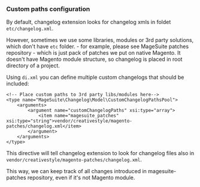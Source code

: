 ### Custom paths configuration

By default, changelog extension looks for changelog xmls in foldet `etc/changelog.xml`.

However, sometimes we use some libraries, modules or 3rd party solutions, which don't have `etc` folder. - for example, please see MageSuite patches repository - which is just pack of patches we put on native Magento.
It doesn't have Magento module structure, so changelog is placed in root directory of a project.

Using `di.xml` you can define multiple custom changelogs that should be included:

```
<!-- Place custom paths to 3rd party libs/modules here-->
<type name="MageSuite\Changelog\Model\CustomChangelogPathsPool">
    <arguments>
        <argument name="customChangelogPaths" xsi:type="array">
            <item name="magesuite_patches" xsi:type="string">vendor/creativestyle/magento-patches/changelog.xml</item>
        </argument>
    </arguments>
</type>
```

This directive will tell changelog extension to look for changelog files also in `vendor/creativestyle/magento-patches/changelog.xml`.

This way, we can keep track of all changes introduced in magesuite-patches repository, even if it's not Magento module.
